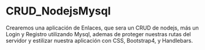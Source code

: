 # CRUD_NodejsMysql
Crearemos una aplicación de Enlaces, que sera un CRUD de nodejs, más un Login y Registro utilizando Mysql, ademas de proteger nuestras rutas del servidor y estilizar nuestra aplicación con CSS, Bootstrap4, y Handlebars.
